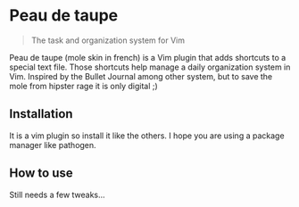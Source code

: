 # Peau de taupe
> The task and organization system for Vim

Peau de taupe (mole skin in french) is a Vim plugin that adds shortcuts to a special text file. Those shortcuts help manage a daily organization system in Vim. Inspired by the Bullet Journal among other system, but to save the mole from hipster rage it is only digital ;)

## Installation
It is a vim plugin so install it like the others. I hope you are using a package manager like pathogen.

## How to use
Still needs a few tweaks...
